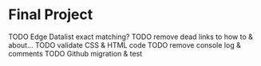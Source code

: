 # Final Project

<!-- final_project -->
TODO Edge Datalist exact matching?
TODO remove dead links to how to & about...
TODO validate CSS & HTML code
TODO remove console log & comments
TODO Github migration & test
